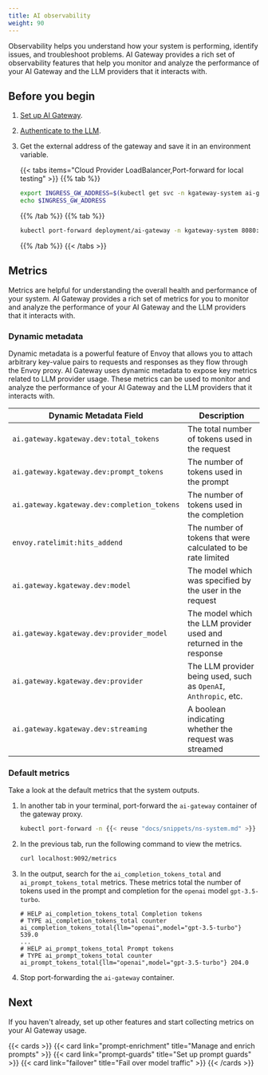 ```yaml
---
title: AI observability
weight: 90
---
```


Observability helps you understand how your system is performing, identify issues, and troubleshoot problems. AI Gateway provides a rich set of observability features that help you monitor and analyze the performance of your AI Gateway and the LLM providers that it interacts with. 

## Before you begin

1. [Set up AI Gateway](/ai/tutorials/setup-gw/).

2. [Authenticate to the LLM](/ai/guides/auth/).

3. Get the external address of the gateway and save it in an environment variable.
   
   {{< tabs items="Cloud Provider LoadBalancer,Port-forward for local testing" >}}
   {{% tab %}}
   ```sh
   export INGRESS_GW_ADDRESS=$(kubectl get svc -n kgateway-system ai-gateway -o jsonpath="{.status.loadBalancer.ingress[0]['hostname','ip']}")
   echo $INGRESS_GW_ADDRESS  
   ```
   {{% /tab %}}
   {{% tab %}}
   ```sh
   kubectl port-forward deployment/ai-gateway -n kgateway-system 8080:8080
   ```
   {{% /tab %}}
   {{< /tabs >}}

## Metrics

Metrics are helpful for understanding the overall health and performance of your system. AI Gateway provides a rich set of metrics for you to monitor and analyze the performance of your AI Gateway and the LLM providers that it interacts with.

### Dynamic metadata

Dynamic metadata is a powerful feature of Envoy that allows you to attach arbitrary key-value pairs to requests and responses as they flow through the Envoy proxy. AI Gateway uses dynamic metadata to expose key metrics related to LLM provider usage. These metrics can be used to monitor and analyze the performance of your AI Gateway and the LLM providers that it interacts with.

| Dynamic Metadata Field | Description |
|-----------------------|-------------|
| `ai.gateway.kgateway.dev:total_tokens` | The total number of tokens used in the request |
| `ai.gateway.kgateway.dev:prompt_tokens` | The number of tokens used in the prompt |
| `ai.gateway.kgateway.dev:completion_tokens` | The number of tokens used in the completion |
| `envoy.ratelimit:hits_addend` | The number of tokens that were calculated to be rate limited |
| `ai.gateway.kgateway.dev:model` | The model which was specified by the user in the request |
| `ai.gateway.kgateway.dev:provider_model` | The model which the LLM provider used and returned in the response |
| `ai.gateway.kgateway.dev:provider` | The LLM provider being used, such as `OpenAI`, `Anthropic`, etc. |
| `ai.gateway.kgateway.dev:streaming` | A boolean indicating whether the request was streamed |

### Default metrics

Take a look at the default metrics that the system outputs.

1. In another tab in your terminal, port-forward the `ai-gateway` container of the gateway proxy.
   ```sh
   kubectl port-forward -n {{< reuse "docs/snippets/ns-system.md" >}} deploy/ai-gateway 9092
   ```

2. In the previous tab, run the following command to view the metrics.
   ```sh
   curl localhost:9092/metrics
   ```

3. In the output, search for the `ai_completion_tokens_total` and `ai_prompt_tokens_total` metrics. These metrics total the number of tokens used in the prompt and completion for the `openai` model `gpt-3.5-turbo`. 
   ```
   # HELP ai_completion_tokens_total Completion tokens
   # TYPE ai_completion_tokens_total counter
   ai_completion_tokens_total{llm="openai",model="gpt-3.5-turbo"} 539.0
   ...
   # HELP ai_prompt_tokens_total Prompt tokens
   # TYPE ai_prompt_tokens_total counter
   ai_prompt_tokens_total{llm="openai",model="gpt-3.5-turbo"} 204.0
   ```

4. Stop port-forwarding the `ai-gateway` container.


## Next

If you haven't already, set up other features and start collecting metrics on your AI Gateway usage.

{{< cards >}}
  {{< card link="prompt-enrichment" title="Manage and enrich prompts" >}}
  {{< card link="prompt-guards" title="Set up prompt guards" >}}
  {{< card link="failover" title="Fail over model traffic" >}}
{{< /cards >}}
